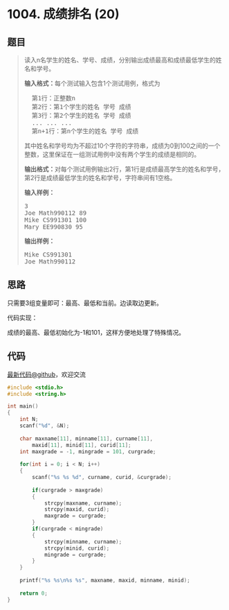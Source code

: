 <h1>1004. 成绩排名 (20)</h1>

## 题目

> <div id="problemContent">
> <p>读入n名学生的姓名、学号、成绩，分别输出成绩最高和成绩最低学生的姓名和学号。</p>
> <p><b>输入格式：</b>每个测试输入包含1个测试用例，格式为<br/></p><pre>
>   第1行：正整数n
>   第2行：第1个学生的姓名 学号 成绩
>   第3行：第2个学生的姓名 学号 成绩
>   ... ... ...
>   第n+1行：第n个学生的姓名 学号 成绩
> </pre>
> 其中姓名和学号均为不超过10个字符的字符串，成绩为0到100之间的一个整数，这里保证在一组测试用例中没有两个学生的成绩是相同的。
> 
> <p><b>输出格式：</b>对每个测试用例输出2行，第1行是成绩最高学生的姓名和学号，第2行是成绩最低学生的姓名和学号，字符串间有1空格。</p>
> <b>输入样例：</b><pre>
> 3
> Joe Math990112 89
> Mike CS991301 100
> Mary EE990830 95
> </pre>
> <b>输出样例：</b><pre>
> Mike CS991301
> Joe Math990112
> </pre>
> </div>

## 思路

只需要3组变量即可：最高、最低和当前。边读取边更新。

代码实现：

成绩的最高、最低初始化为-1和101，这样方便地处理了特殊情况。


## 代码

[最新代码@github](https://github.com/OliverLew/PAT/blob/master/PATBasic/1004.c)，欢迎交流
```c
#include <stdio.h>
#include <string.h>

int main()
{
    int N;
    scanf("%d", &N);
    
    char maxname[11], minname[11], curname[11], 
		maxid[11], minid[11], curid[11];
    int maxgrade = -1, mingrade = 101, curgrade;
    
    for(int i = 0; i < N; i++)
    {
        scanf("%s %s %d", curname, curid, &curgrade);
        
        if(curgrade > maxgrade)
        {
            strcpy(maxname, curname);
            strcpy(maxid, curid);
            maxgrade = curgrade;
        }
        if(curgrade < mingrade)
        {
            strcpy(minname, curname);
            strcpy(minid, curid);
            mingrade = curgrade;
        }
    }
    
    printf("%s %s\n%s %s", maxname, maxid, minname, minid);
    
    return 0;
}

```